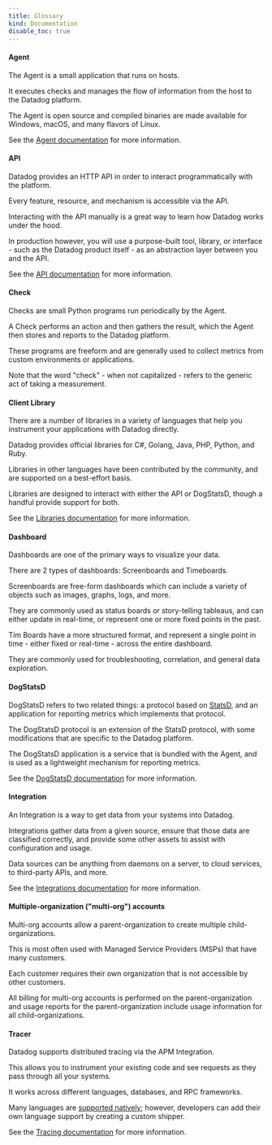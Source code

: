 ```yaml
---
title: Glossary
kind: Documentation
disable_toc: true
---
```


#### Agent

The Agent is a small application that runs on hosts. 

It executes checks and manages the flow of information from the host to the Datadog platform. 

The Agent is open source and compiled binaries are made available for Windows, macOS, and many flavors of Linux.

See the [Agent documentation][8] for more information.

#### API

Datadog provides an HTTP API in order to interact programmatically with the platform.

Every feature, resource, and mechanism is accessible via the API. 

Interacting with the API manually is a great way to learn how Datadog works under the hood. 

In production however, you will use a purpose-built tool, library, or interface - such as the Datadog product itself - as an abstraction layer between you and the API.

See the [API documentation][1] for more information.

#### Check

Checks are small Python programs run periodically by the Agent. 

A Check performs an action and then gathers the result, which the Agent then stores and reports to the Datadog platform. 

These programs are freeform and are generally used to collect metrics from custom environments or applications.

Note that the word "check" - when not capitalized - refers to the generic act of taking a measurement.

#### Client Library

There are a number of libraries in a variety of languages that help you instrument your applications with Datadog directly. 

Datadog provides official libraries for C#, Golang, Java, PHP, Python, and Ruby. 

Libraries in other languages have been contributed by the community, and are supported on a best-effort basis.

Libraries are designed to interact with either the API or DogStatsD, though a handful provide support for both.

See the [Libraries documentation][2] for more information.

#### Dashboard

Dashboards are one of the primary ways to visualize your data. 

There are 2 types of dashboards: Screenboards and Timeboards.

Screenboards are free-form dashboards which can include a variety of objects such as images, graphs, logs, and more. 

They are commonly used as status boards or story-telling tableaus, and can either update in real-time, or represent one or more fixed points in the past.

Tim Boards have a more structured format, and represent a single point in time - either fixed or real-time - across the entire dashboard. 

They are commonly used for troubleshooting, correlation, and general data exploration.

#### DogStatsD

DogStatsD refers to two related things: a protocol based on [StatsD][3], and an application for reporting metrics which implements that protocol. 

The DogStatsD protocol is an extension of the StatsD protocol, with some modifications that are specific to the Datadog platform. 

The DogStatsD application is a service that is bundled with the Agent, and is used as a lightweight mechanism for reporting metrics.

See the [DogStatsD documentation][4] for more information.

#### Integration

An Integration is a way to get data from your systems into Datadog. 

Integrations gather data from a given source, ensure that those data are classified correctly, and provide some other assets to assist with configuration and usage. 

Data sources can be anything from daemons on a server, to cloud services, to third-party APIs, and more.

See the [Integrations documentation][5] for more information.

#### Multiple-organization ("multi-org") accounts

Multi-org accounts allow a parent-organization to create multiple child-organizations. 

This is most often used with Managed Service Providers (MSPs) that have many customers. 

Each customer requires their own organization that is not accessible by other customers. 

All billing for multi-org accounts is performed on the parent-organization and usage reports for the parent-organization include usage information for all child-organizations.

#### Tracer

Datadog supports distributed tracing via the APM Integration. 

This allows you to instrument your existing code and see requests as they pass through all your systems. 

It works across different languages, databases, and RPC frameworks. 

Many languages are [supported natively][6]; however, developers can add their own language support by creating a custom shipper.

See the [Tracing documentation][7] for more information.

[1]: https://docs.datadoghq.com/api/
[2]: https://docs.datadoghq.com/developers/libraries/
[3]: https://www.datadoghq.com/blog/statsd/
[4]: https://docs.datadoghq.com/developers/dogstatsd/
[5]: https://docs.datadoghq.com/developers/integrations/
[6]: https://docs.datadoghq.com/developers/libraries/#apm-tracing-client-libraries
[7]: https://docs.datadoghq.com/tracing/
[8]: https://docs.datadoghq.com/agent/
